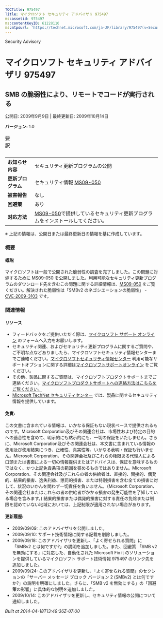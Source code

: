 ```yaml
---
TOCTitle: 975497
Title: マイクロソフト セキュリティ アドバイザリ 975497
ms:assetid: 975497
ms:contentKeyID: 61228110
ms:mtpsurl: 'https://technet.microsoft.com/ja-JP/library/975497(v=Security.10)'
---
```


Security Advisory

マイクロソフト セキュリティ アドバイザリ 975497
===============================================

SMB の脆弱性により、リモートでコードが実行される
------------------------------------------------

公開日: 2009年9月9日 | 最終更新日: 2009年10月14日

**バージョン:** 1.0

<p></p>

<table class="dataTable">
<caption>
要訳</caption>
</table>

<p></p>

|                    |                                                                                                                                         |
|--------------------|-----------------------------------------------------------------------------------------------------------------------------------------|
| **お知らせ内容**   | セキュリティ更新プログラムの公開                                                                                                        |
| **更新プログラム** | セキュリティ情報 [MS09-050](http://technet.microsoft.com/security/bulletin/ms09-050)                                                    |
| **被害報告**       | なし                                                                                                                                    |
| **回避策**         | あり                                                                                                                                    |
| **対応方法**       | [MS09-050](http://technet.microsoft.com/security/bulletin/ms09-050)で提供しているセキュリティ更新プログラムをインストールしてください。 |

※ 上記の情報は、公開日または最終更新日の情報を基に作成しています。

### 概要

#### 概説

マイクロソフトは一般で公開された脆弱性の調査を完了しました。この問題に対処するために [MS09-050](http://technet.microsoft.com/security/bulletin/ms09-050) を公開しました。利用可能なセキュリティ更新プログラムのダウンロード先を含むこの問題に関する詳細情報は、[MS09-050](http://technet.microsoft.com/security/bulletin/ms09-050) をご覧ください。解決された脆弱性は「SMBv2 のネゴシエーションの脆弱性」 - [CVE-2009-3103](http://www.cve.mitre.org/cgi-bin/cvename.cgi?name=cve-2009-3103) です。

### 関連情報

#### リソース

-   フィードバックをご提供いただく際は、[マイクロソフト サポート オンライン](https://support.microsoft.com/common/survey.aspx?scid=sw;en;1257&showpage=1&ws=technet&sd=tech) のフォームへ入力をお願いします。
-   セキュリティ関連、およびセキュリティ更新プログラムに関するご質問や、ご不明な点などありましたら、マイクロソフトセキュリティ情報センターまでご連絡ください。[マイクロソフトセキュリティ情報センター](http://www.microsoft.com/japan/security/sicinfo.mspx) 利用可能なサポートオプションに関する詳細は[マイクロソフトサポートオンライン](http://support.microsoft.com/) をご覧ください。
-   その他、製品に関するご質問は、マイクロソフトプロダクトサポートまでご連絡ください。[マイクロソフトプロダクトサポートへの連絡方法はこちらをご覧ください。](http://support.microsoft.com/select/?target=assistance)
-   [Microsoft TechNet セキュリティセンター](http://technet.microsoft.com/ja-jp/security/default.aspx) では、製品に関するセキュリティ情報を提供しています。

#### 免責:

この文書に含まれている情報は、いかなる保証もない現状ベースで提供されるものです。Microsoft Corporation及びその関連会社は、市場性および特定の目的への適合性を含めて、明示的にも黙示的にも、一切の保証をいたしません。さらに、Microsoft Corporation及びその関連会社は、本文書に含まれている情報の使用及び使用結果につき、正確性、真実性等、いかなる表明・保証も行いません。Microsoft Corporation、その関連会社及びこれらの権限ある代理人による口頭または書面による一切の情報提供またはアドバイスは、保証を意味するものではなく、かつ上記免責条項の範囲を狭めるものではありません。Microsoft Corporation、その関連会社及びこれらの者の供給者は、直接的、間接的、偶発的、結果的損害、逸失利益、懲罰的損害、または特別損害を含む全ての損害に対して、状況のいかんを問わず一切責任を負いません。（Microsoft Corporation、その関連会社またはこれらの者の供給者がかかる損害の発生可能性を了知している場合を含みます。) 結果的損害または偶発的損害に対する責任の免除または制限を認めていない地域においては、上記制限が適用されない場合があります。

#### 更新履歴:

-   2009/09/09: このアドバイザリを公開しました。
-   2009/09/10: サポート技術情報に関する記載を削除しました。
-   2009/09/18: このアドバイザリを更新し、「よく寄せられる質問」に「SMBv2 とは何ですか?」の説明を追加しました。また、回避策 「SMB v2 を無効にする」に対応した、自動化された Microsoft Fix it のソリューションを提供しているマイクロソフト サポート技術情報 975497 のリンク先を追加しました。
-   2009/09/24: このアドバイザリを更新し、「よく寄せられる質問」のセクションの「サーバー メッセージ ブロック バージョン 2 (SMBv2) とは何ですか?」の説明を明確にしました。さらに、「SMB v2 を無効にする」の「回避策の影響」に具体的な説明を追加しました。
-   2009/10/14: このアドバイザリを更新し、セキュリティ情報の公開について通知しました。

*Built at 2014-04-18T13:49:36Z-07:00*
